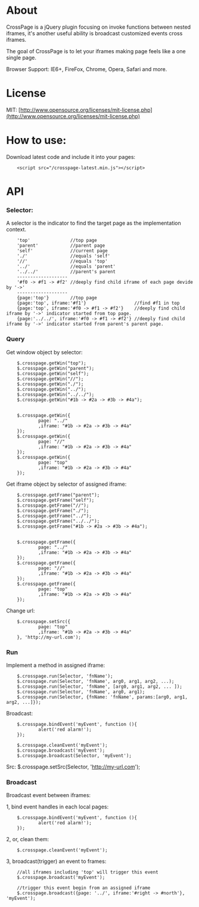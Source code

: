 About
=======
CrossPage is a jQuery plugin focusing on invoke functions between nested iframes, it's another useful ability is broadcast customized events cross iframes.

The goal of CrossPage is to let your iframes making page feels like a one single page.

Browser Support: IE6+, FireFox, Chrome, Opera, Safari and more.

License
=======
MIT: [http://www.opensource.org/licenses/mit-license.php](http://www.opensource.org/licenses/mit-license.php)


How to use:
=======
Download latest code and include it into your pages:

        <script src="/crosspage-latest.min.js"></script>


API
=======

### Selector:
A selector is the indicator to find the target page as the implementation context.

        'top'               //top page
        'parent'            //parent page
        'self'              //current page
        './'                //equals 'self'
        '//'                //equals 'top'
        '../'               //equals 'parent'
        '../../'            //parent's parent
        -------------------
        '#f0 -> #f1 -> #f2' //deeply find child iframe of each page devide by '->' 
        -------------------
        {page:'top'}        //top page
        {page:'top', iframe:'#f1'}                  //find #f1 in top
        {page:'top', iframe:'#f0 -> #f1 -> #f2'}    //deeply find child iframe by '->' indicator started from top page.
        {page:'../../', iframe:'#f0 -> #f1 -> #f2'} //deeply find child iframe by '->' indicator started from parent's parent page.


### Query
Get window object by selector:

        $.crosspage.getWin("top");
        $.crosspage.getWin("parent");
        $.crosspage.getWin("self");
        $.crosspage.getWin("//");
        $.crosspage.getWin("./");
        $.crosspage.getWin("../");
        $.crosspage.getWin("../../");		
        $.crosspage.getWin("#1b -> #2a -> #3b -> #4a");
        
        
        $.crosspage.getWin({ 
                page: "../"
                ,iframe: "#1b -> #2a -> #3b -> #4a"
        });				
        $.crosspage.getWin({ 
                page: "//"
                ,iframe: "#1b -> #2a -> #3b -> #4a"
        });
        $.crosspage.getWin({ 
                page: "top"
                ,iframe: "#1b -> #2a -> #3b -> #4a"
        });
        
Get iframe object by selector of assigned iframe:
        
        $.crosspage.getFrame("parent");
        $.crosspage.getFrame("self");
        $.crosspage.getFrame("//");
        $.crosspage.getFrame("./");
        $.crosspage.getFrame("../");
        $.crosspage.getFrame("../../");		
        $.crosspage.getFrame("#1b -> #2a -> #3b -> #4a");
        
                
        $.crosspage.getFrame({ 
                page: "../"
                ,iframe: "#1b -> #2a -> #3b -> #4a"
        });				
        $.crosspage.getFrame({ 
                page: "//"
                ,iframe: "#1b -> #2a -> #3b -> #4a"
        });
        $.crosspage.getFrame({ 
                page: "top"
                ,iframe: "#1b -> #2a -> #3b -> #4a"
        });
        
Change url:

        $.crosspage.setSrc({ 
                page: "top"
                ,iframe: "#1b -> #2a -> #3b -> #4a"
        }, 'http://my-url.com');

### Run

Implement a method in assigned iframe:

        $.crosspage.run(Selector, 'fnName');
        $.crosspage.run(Selector, 'fnName', arg0, arg1, arg2, ...);
        $.crosspage.run(Selector, 'fnName', [arg0, arg1, arg2, ... ]);
        $.crosspage.run(Selector, 'fnName', arg0, arg1);
        $.crosspage.run(Selector, {fnName: 'fnName', params:[arg0, arg1, arg2, ...]});


Broadcast:

        $.crosspage.bindEvent('myEvent', function (){
                alert('red alarm!');
        });
        
        $.crosspage.cleanEvent('myEvent');
        $.crosspage.broadcast('myEvent');
        $.crosspage.broadcast(Selector, 'myEvent');

Src:
        $.crosspage.setSrc(Selector, 'http://my-url.com');

### Broadcast

Broadcast event between iframes:

1, bind event handles in each local pages:

        $.crosspage.bindEvent('myEvent', function (){
                alert('red alarm!');
        });

2, or, clean them:

        $.crosspage.cleanEvent('myEvent');

3, broadcast(trigger) an event to frames:

        //all iframes including 'top' will trigger this event
        $.crosspage.broadcast('myEvent');
        
        //trigger this event begin from an assigned iframe
        $.crosspage.broadcast({page: '../', iframe:'#right -> #north'}, 'myEvent');


